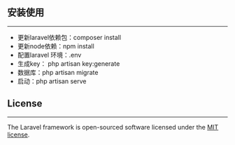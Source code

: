 ## 安装使用
---

* 更新laravel依赖包：composer install
* 更新node依赖：npm install
* 配置laravel 环境：.env
* 生成key： php artisan key:generate
* 数据库：php artisan migrate
* 启动：php artisan serve
## License
---

The Laravel framework is open-sourced software licensed under the [MIT license](https://opensource.org/licenses/MIT).
